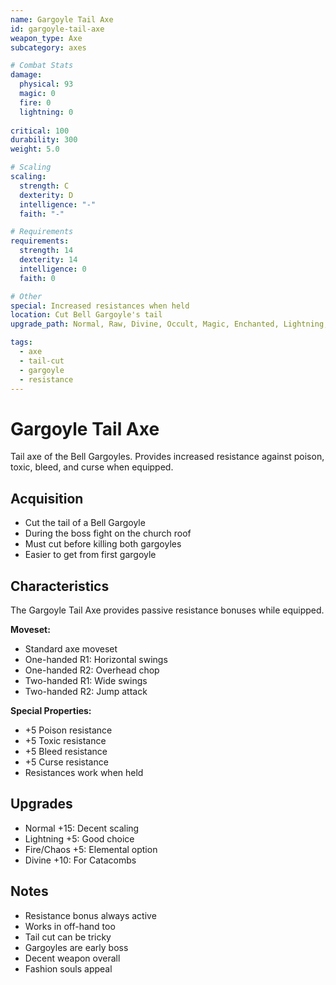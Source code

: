 ```yaml
---
name: Gargoyle Tail Axe
id: gargoyle-tail-axe
weapon_type: Axe
subcategory: axes

# Combat Stats
damage:
  physical: 93
  magic: 0
  fire: 0
  lightning: 0
  
critical: 100
durability: 300
weight: 5.0

# Scaling
scaling:
  strength: C
  dexterity: D
  intelligence: "-"
  faith: "-"

# Requirements
requirements:
  strength: 14
  dexterity: 14
  intelligence: 0
  faith: 0

# Other
special: Increased resistances when held
location: Cut Bell Gargoyle's tail
upgrade_path: Normal, Raw, Divine, Occult, Magic, Enchanted, Lightning, Crystal, Fire, Chaos

tags:
  - axe
  - tail-cut
  - gargoyle
  - resistance
---
```


# Gargoyle Tail Axe

Tail axe of the Bell Gargoyles. Provides increased resistance against poison, toxic, bleed, and curse when equipped.

## Acquisition
- Cut the tail of a Bell Gargoyle
- During the boss fight on the church roof
- Must cut before killing both gargoyles
- Easier to get from first gargoyle

## Characteristics
The Gargoyle Tail Axe provides passive resistance bonuses while equipped.

**Moveset:**
- Standard axe moveset
- One-handed R1: Horizontal swings
- One-handed R2: Overhead chop
- Two-handed R1: Wide swings
- Two-handed R2: Jump attack

**Special Properties:**
- +5 Poison resistance
- +5 Toxic resistance  
- +5 Bleed resistance
- +5 Curse resistance
- Resistances work when held

## Upgrades
- Normal +15: Decent scaling
- Lightning +5: Good choice
- Fire/Chaos +5: Elemental option
- Divine +10: For Catacombs

## Notes
- Resistance bonus always active
- Works in off-hand too
- Tail cut can be tricky
- Gargoyles are early boss
- Decent weapon overall
- Fashion souls appeal